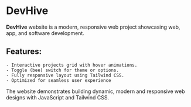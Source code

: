 # DevHive

**DevHive** website is a modern, responsive web project showcasing web, app, and software development. 

## Features:
```
- Interactive projects grid with hover animations.  
- Toggle (bee) switch for theme or options.  
- Fully responsive layout using Tailwind CSS.  
- Optimized for seamless user experience
```
The website demonstrates building dynamic, modern and responsive web designs with JavaScript and Tailwind CSS.
